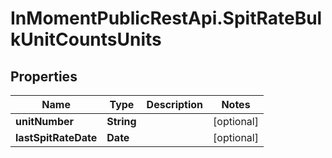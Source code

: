 # InMomentPublicRestApi.SpitRateBulkUnitCountsUnits

## Properties

Name | Type | Description | Notes
------------ | ------------- | ------------- | -------------
**unitNumber** | **String** |  | [optional] 
**lastSpitRateDate** | **Date** |  | [optional] 


